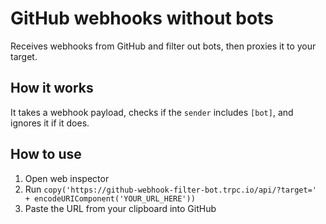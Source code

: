 # GitHub webhooks without bots

Receives webhooks from GitHub and filter out bots, then proxies it to your target.

## How it works

It takes a webhook payload, checks if the `sender` includes `[bot]`, and ignores it if it does.

## How to use

1. Open web inspector
2. Run `copy('https://github-webhook-filter-bot.trpc.io/api/?target=' + encodeURIComponent('YOUR_URL_HERE'))`
3. Paste the URL from your clipboard into GitHub
